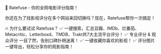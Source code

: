🚀 Ratefuse - 你的全网电影评分指南！

你还在为了找影视评分在多个网站来回切换吗？现在，Ratefuse帮你一次搞定！

🔥 为什么要试试 Ratefuse？
✅ 一键搜索，汇总豆瓣、IMDb、烂番茄、Metacritic、Letterboxd、TMDB、Trakt共7大主流平台评分！
✅ 专业评分 & 观众评分 一目了然，告别口碑扑朔迷离！
✅ 一键收藏你喜欢的影视！
✅ 评分图片一键导出，轻松分享你的观影指南！
